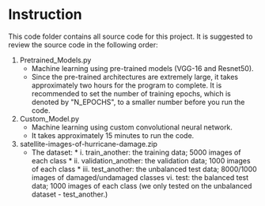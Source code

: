 # Instruction

This code folder contains all source code for this project. It is suggested to review the source code in the following order:

1. Pretrained_Models.py
    * Machine learning using pre-trained models (VGG-16 and Resnet50).
    * Since the pre-trained architectures are extremely large, it takes approximately two hours for the program to complete. It is recommended to set the number of training epochs, which is denoted by "N_EPOCHS", to a smaller number before you run the code. 
2. Custom_Model.py
      * Machine learning using custom convolutional neural network.
      * It takes approximately 15 minutes to run the code. 
3. satellite-images-of-hurricane-damage.zip
      + The dataset:
            * i. train_another: the training data; 5000 images of each class
            * ii. validation_another: the validation data; 1000 images of each class
            * iii. test_another: the unbalanced test data; 8000/1000 images of damaged/undamaged classes
            vi. test: the balanced test data; 1000 images of each class (we only tested on the unbalanced dataset - test_another.)
